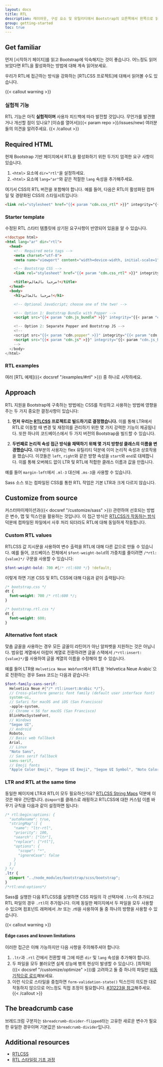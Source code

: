 ```yaml
---
layout: docs
title: RTL
description: 레이아웃, 구성 요소 및 유틸리티에서 Bootstrap의 오른쪽에서 왼쪽으로 읽는 텍스트의 지원을 활성화하는 방법을 알아보세요.
group: getting-started
toc: true
---
```


## Get familiar

먼저 [시작하기 페이지]를 읽고 Bootstrap에 익숙해지는 것이 좋습니다. 어느정도 읽어보았다면 RTL을 활성화하는 방법에 대해 계속 읽어보세요.

우리가 RTL에 접근하는 방식을 강화하는 [RTLCSS 프로젝트]에 대해서 읽어볼 수도 있습니다.

{{< callout warning >}}
### 실험적 기능

RTL 기능은 아직 **실험적이며** 사용자 피드백에 따라 발전할 것입니다. 무언가를 발견했거나 개선할 점이 있나요? [이슈를 열어서]({{< param repo >}}/issues/new) 여러분들의 의견을 알려주세요.
{{< /callout >}}

## Required HTML

현재 Bootstrap 기반 페이지에서 RTL을 활성화하기 위한 두가지 엄격한 요구 사항이 있습니다.

1. `<html>` 요소에 `dir="rtl"`을 설정하세요.
2. `<html>` 요소에 `lang="ar"`와 같은 적절한 `lang` 속성을 추가해주세요.

여기서 CSS의 RTL 버전을 포함해야 합니다. 예를 들어, 다음은 RTL이 활성화된 컴파일 및 경량화된 CSS의 스타일시트입니다:

```html
<link rel="stylesheet" href="{{< param "cdn.css_rtl" >}}" integrity="{{< param "cdn.css_rtl_hash" >}}" crossorigin="anonymous">
```

### Starter template

수정된 RTL 스타터 템플릿에 상기된 요구사항이 반영되어 있음을 알 수 있습니다.

```html
<!doctype html>
<html lang="ar" dir="rtl">
  <head>
    <!-- Required meta tags -->
    <meta charset="utf-8">
    <meta name="viewport" content="width=device-width, initial-scale=1">

    <!-- Bootstrap CSS -->
    <link rel="stylesheet" href="{{< param "cdn.css_rtl" >}}" integrity="{{< param "cdn.css_rtl_hash" >}}" crossorigin="anonymous">

    <title>مرحبا بالعالم!</title>
  </head>
  <body>
    <h1>مرحبا بالعالم!</h1>

    <!-- Optional JavaScript; choose one of the two! -->

    <!-- Option 1: Bootstrap Bundle with Popper -->
    <script src="{{< param "cdn.js_bundle" >}}" integrity="{{< param "cdn.js_bundle_hash" >}}" crossorigin="anonymous"></script>

    <!-- Option 2: Separate Popper and Bootstrap JS -->
    <!--
    <script src="{{< param "cdn.popper" >}}" integrity="{{< param "cdn.popper_hash" >}}" crossorigin="anonymous"></script>
    <script src="{{< param "cdn.js" >}}" integrity="{{< param "cdn.js_hash" >}}" crossorigin="anonymous"></script>
    -->
  </body>
</html>
```

### RTL examples

여러 [RTL 예제]({{< docsref "/examples/#rtl" >}}) 중 하나로 시작하세요.

## Approach

RTL 지원을 Bootstrap에 구축하는 방법에는 CSS를 작성하고 사용하는 방법에 영향을 주는 두 가지 중요한 결정사항이 있습니다:

1. **먼저 우리는 [RTLCSS](https://rtlcss.com/) 프로젝트로 빌드하기로 결정했습니다.** 이를 통해 LTR에서 RTL로 이동할 때 변경 및 재정의를 관리하기 위한 몇 가지 강력한 기능이 제공됩니다. 또한 하나의 코드베이스에서 두 가지 버전의 Bootstrap을 빌드할 수 있습니다.

2. **두번째로 논리적 속성 접근 방식을 채택하기 위해 몇 가지 방향성 클래스의 이름을 변경했습니다.** 대부분의 사용자는 flex 유틸리티 덕분에 이미 논리적 속성과 상호작용을 했습니다. 이것들은 `left`, `right`와 같은 방향 속성을 `start`와 `end`로 대체합니다. 이를 통해 오버헤드 없이 LTR 및 RTL에 적합한 클래스 이름과 값을 만듭니다.

  예를 들어 `margin-left`에서 `.ml-3` 대신에 `.ms-3`을 사용할 수 있습니다.

Sass 소스 또는 컴파일된 CSS를 통한 RTL 작업은 기본 LTR과 크게 다르지 않습니다.

## Customize from source
커스터마이제이션과({{< docsref "/customize/sass" >}}) 관련하여 선호되는 방법은 변수, 맵 및 믹스인을 활용하는 것입니다. 이 접근 방식은 [RTLCSS가 작동하는 방식]((https://rtlcss.com/learn/getting-started/why-rtlcss/)) 덕분에 컴파일된 파일에서 사후 처리 되더라도 RTL에 대해 동일하게 작동합니다.

### Custom RTL values

RTLCSS 값 지시문을 사용하여 변수 출력을 RTL에 대해 다른 값으로 만들 수 있습니다. 예를 들어, 코드베이스 전체에서 `$font-weight-bold`의 가중치를 줄이려면 `/*rtl: {value}*/` 구문을 사용할 수 있습니다:

```scss
$font-weight-bold: 700 #{/* rtl:600 */} !default;
```

이렇게 하면 기본 CSS 및 RTL CSS에 대해 다음과 같이 출력됩니다:

```css
/* bootstrap.css */
dt {
  font-weight: 700 /* rtl:600 */;
}

/* bootstrap.rtl.css */
dt {
  font-weight: 600;
}
```

### Alternative font stack

맞춤 글꼴을 사용하는 경우 모든 글꼴이 라틴어가 아닌 알파벳을 지원하는 것은 아닙니다. 범유럽 계열에서 아랍어 계열로 전환하려면 글꼴 스택에서 `/*rtl:insert: {value}*/`를 사용하여 글꼴 계열의 이름을 수정해야 할 수 있습니다.

예를 들어 LTR용 `Helvetica Neue Webfont`에서 RTL용 'Helvetica Neue Arabic`으로 전환하는 경우 Sass 코드는 다음과 같습니다:

```scss
$font-family-sans-serif:
  Helvetica Neue #{"/* rtl:insert:Arabic */"},
  // Cross-platform generic font family (default user interface font)
  system-ui,
  // Safari for macOS and iOS (San Francisco)
  -apple-system,
  // Chrome < 56 for macOS (San Francisco)
  BlinkMacSystemFont,
  // Windows
  "Segoe UI",
  // Android
  Roboto,
  // Basic web fallback
  Arial,
  // Linux
  "Noto Sans",
  // Sans serif fallback
  sans-serif,
  // Emoji fonts
  "Apple Color Emoji", "Segoe UI Emoji", "Segoe UI Symbol", "Noto Color Emoji" !default;
```

### LTR and RTL at the same time

동일한 페이지에 LTR과 RTL이 모두 필요하신가요? [RTLCSS String Maps](https://rtlcss.com/learn/usage-guide/string-map/) 덕분에 이것은 매우 간단합니다. `@import`를 클래스로 래핑하고 RTLCSS에 대한 커스텀 이름 바꾸기 규칙을 다음과 같이 설정하면 됩니다:

```scss
/* rtl:begin:options: {
  "autoRename": true,
  "stringMap":[ {
    "name": "ltr-rtl",
    "priority": 100,
    "search": ["ltr"],
    "replace": ["rtl"],
    "options": {
      "scope": "*",
      "ignoreCase": false
    }
  } ]
} */
.ltr {
  @import "../node_modules/bootstrap/scss/bootstrap";
}
/*rtl:end:options*/
```

Sass를 실행한 다음 RTLCSS를 실행하면 CSS 파일의 각 선택자에 `.ltr`이 추가되고 RTL 파일의 경우 `.rtl`이 추가됩니다. 이제 동일한 페이지에서 두 파일을 모두 사용할 수 있으며 컴포넌트 래퍼에서 .ltr 또는 .rtl을 사용하여 둘 중 하나의 방향을 사용할 수 있습니다.

{{< callout warning >}}
#### Edge cases and known limitations

이러한 접근은 이해 가능하지만 다음 사항을 주의해주셔야 합니다:

1. `.ltr`과 `.rtl` 간에서 전환할 때 그에 따른 `dir` 및 `lang` 속성을 추가해야 합니다.
2. 두 파일을 모두 불러오면 실제 성능에 병목 현상이 발생할 수 있습니다. [최적화]({{< docsref "/customize/optimize" >}})를 고려하고 둘 중 하나의 파일만 [비동기적으로 로드](https://www.filamentgroup.com/lab/load-css-simpler/)해보세요.
3. 이런 식으로 스타일을 중첩하면 `form-validation-state()` 믹스인이 의도한 대로 작동하지 않으므로 어느정도 직접 조정이 필요합니다. [#31223을 참고](https://github.com/twbs/bootstrap/issues/31223)해주세요.
{{< /callout >}}

## The breadcrumb case

브레드크럼 구분자는 `$breadcrumb-divider-flipped`라는 고유한 새로운 변수가 필요한 유일한 경우이며 기본값은 `$breadcrumb-divider`입니다.

## Additional resources

- [RTLCSS](https://rtlcss.com/)
- [RTL 스타일링 기초 과정](https://rtlstyling.com/posts/rtl-styling)
